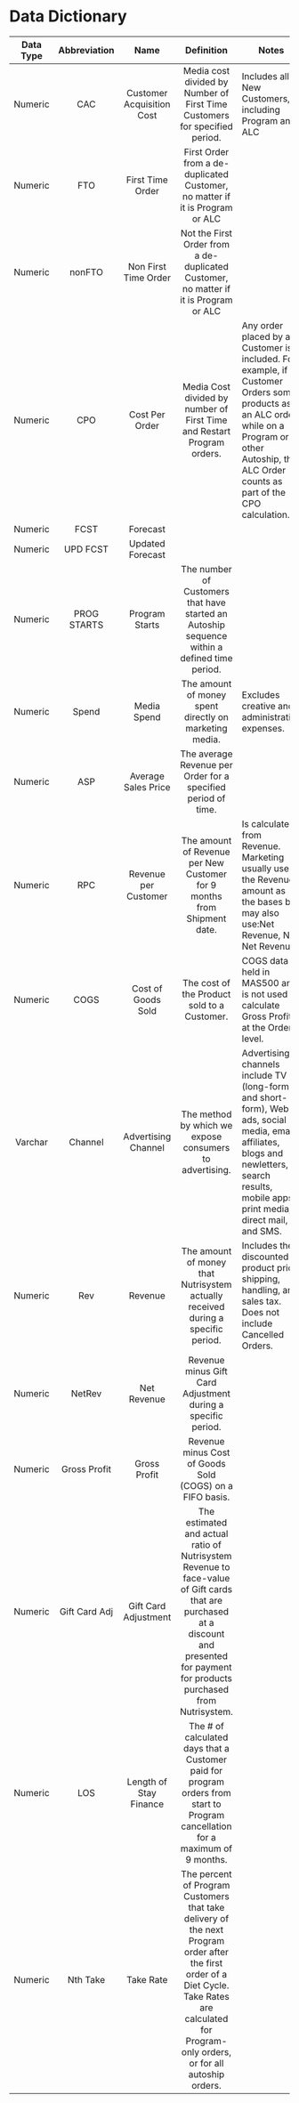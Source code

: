 


# Data Dictionary


| Data Type | Abbreviation   | Name                      | Definition                                                                                                                                                                                          | Notes                                                                                                                                                                                                   | Equation                                                              | Database   | 
|    :----:   |    :----------------------------:   |    :---------------------------------------------:   |    :-----------------------------------------------------------------------------------------------------------------------------------------------------------------------------------------------------:    |---------------------------------------------------------------------------------------------------------------------------------------------------------------------------------------------------------|-----------------------------------------------------------------------|------------| 
| Numeric   | CAC            | Customer Acquisition Cost | Media cost divided by Number of First Time Customers for specified period.                                                                                                                          |  Includes all New Customers, including Program and ALC                                                                                                                                                  | Total Media spend divided by total FTO (spend/FTO)                    | NSDATAMART | 
| Numeric   | FTO            | First Time Order          | First Order from a de-duplicated Customer, no matter if it is Program or ALC                                                                                                                        |                                                                                                                                                                                                         |                                                                       | NSDATAMART | 
| Numeric   | nonFTO         | Non First Time Order      | Not the First Order from a de-duplicated Customer, no matter if it is Program or ALC                                                                                                                |                                                                                                                                                                                                         |                                                                       | NSDATAMART | 
| Numeric   | CPO            | Cost Per Order            |  Media Cost divided by number of First Time and Restart Program orders.                                                                                                                             | Any order placed by a Customer is included. For example, if a Customer Orders some products as an ALC order while on a Program or other Autoship, this ALC Order counts as part of the CPO calculation. | Total Media spend divided by total Program Starts (spend/prog_starts) | NSDATAMART | 
| Numeric   | FCST           | Forecast                  |                                                                                                                                                                                                     |                                                                                                                                                                                                         |                                                                       | NSDATAMART | 
| Numeric   | UPD FCST       | Updated Forecast          |                                                                                                                                                                                                     |                                                                                                                                                                                                         |                                                                       | NSDATAMART | 
| Numeric   | PROG STARTS    | Program Starts            | The number of Customers that have started an Autoship sequence within a defined time period.                                                                                                        |                                                                                                                                                                                                         |                                                                       | NSDATAMART | 
| Numeric   | Spend          | Media Spend               | The amount of money spent directly on marketing media.                                                                                                                                              | Excludes creative and administrative expenses.                                                                                                                                                          |                                                                       | REPORTSDB  | 
| Numeric   | ASP            | Average Sales Price       | The average Revenue per Order for a specified period of time.                                                                                                                                       |                                                                                                                                                                                                         |                                                                       | NSDATAMART | 
| Numeric   | RPC            | Revenue per Customer      | The amount of Revenue per New Customer for 9 months from Shipment date.                                                                                                                             | Is calculated from Revenue.  Marketing usually uses the Revenue amount as the bases but may also use:Net Revenue, Net Net Revenue                                                                       |                                                                       | NSDATAMART | 
| Numeric   | COGS           | Cost of Goods Sold        | The cost  of the Product sold to a Customer.                                                                                                                                                        | COGS data is held in MAS500 and is not used to calculate Gross Profit at the Order level.                                                                                                               |                                                                       | NSDATAMART | 
| Varchar   | Channel        | Advertising Channel       | The method by which we expose consumers to  advertising.                                                                                                                                            | Advertising channels include TV (long-form and short-form), Web ads, social media, email, affiliates, blogs and newletters, search results, mobile apps, print media, direct mail, and SMS.             |                                                                       | NSDATAMART | 
| Numeric   | Rev            | Revenue                   | The amount of money that Nutrisystem actually received during a specific period.                                                                                                                    | Includes the discounted product price, shipping, handling, and sales tax. Does not include Cancelled Orders.                                                                                            |                                                                       | NSDATAMART | 
| Numeric   | NetRev         | Net Revenue               | Revenue minus Gift Card Adjustment during a specific period.                                                                                                                                        |                                                                                                                                                                                                         |                                                                       | NSDATAMART | 
| Numeric   | Gross Profit   | Gross Profit              | Revenue minus Cost of Goods Sold (COGS) on a FIFO basis.                                                                                                                                            |                                                                                                                                                                                                         |                                                                       | NSDATAMART | 
| Numeric   | Gift Card  Adj | Gift Card Adjustment      | The estimated and actual ratio of Nutrisystem Revenue to face-value of Gift cards that are purchased at a discount and presented for payment for products purchased from Nutrisystem.               |                                                                                                                                                                                                         |                                                                       | NSDATAMART | 
| Numeric   | LOS            | Length of Stay Finance    | The # of calculated days that a Customer paid for program orders from start to Program cancellation for a maximum of 9 months.                                                                      |                                                                                                                                                                                                         |                                                                       | NSDATAMART | 
| Numeric   | Nth Take       | Take Rate                 | The percent of Program Customers that take delivery of the next Program order after the first order of a Diet Cycle. Take Rates are calculated for Program-only orders, or for all autoship orders. |                                                                                                                                             


